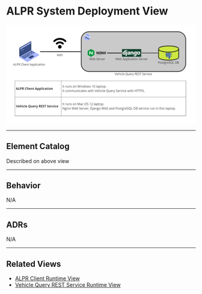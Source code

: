 # ALPR System Deployment View
![ALPR System Deployment View](deployment_view.png)
<hr>

## Element Catalog 
Described on above view
<hr>

## Behavior 
N/A
<hr>

## ADRs
N/A
<hr>

## Related Views 
- [ALPR Client Runtime View](../Client%20Runtime%20View/Client%20Runtime%20View.md)
- [Vehicle Query REST Service Runtime View](../Server%20Runtime%20View/Server%20Runtime%20View.md)